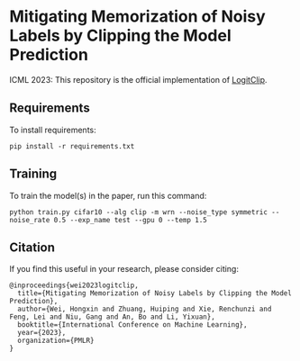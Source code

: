 
# Mitigating Memorization of Noisy Labels by Clipping the Model Prediction

ICML 2023: 
This repository is the official implementation of [LogitClip](https://arxiv.org/abs/2212.04055). 


## Requirements

To install requirements:

```setup
pip install -r requirements.txt
```

## Training

To train the model(s) in the paper, run this command:

```train
python train.py cifar10 --alg clip -m wrn --noise_type symmetric --noise_rate 0.5 --exp_name test --gpu 0 --temp 1.5
```


## Citation

If you find this useful in your research, please consider citing:

    @inproceedings{wei2023logitclip,
      title={Mitigating Memorization of Noisy Labels by Clipping the Model Prediction},
      author={Wei, Hongxin and Zhuang, Huiping and Xie, Renchunzi and Feng, Lei and Niu, Gang and An, Bo and Li, Yixuan},
      booktitle={International Conference on Machine Learning},
      year={2023},
      organization={PMLR}
    }
